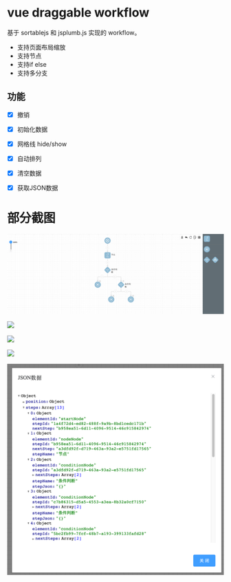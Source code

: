 # vue draggable workflow

基于 sortablejs 和 jsplumb.js 实现的 workflow。

- 支持页面布局缩放
- 支持节点
- 支持if else  
- 支持多分支


## 功能
- [x] 撤销
- [x] 初始化数据
- [x] 网格线 hide/show
- [x] 自动排列
- [x] 清空数据
- [x] 获取JSON数据

 
# 部分截图

<img src="./images/5.png"></img>

<img src="./images/1.png"></img>

<img src="./images/2.png"></img>

<img src="./images/3.png"></img>

<img src="./images/4.png"></img>


